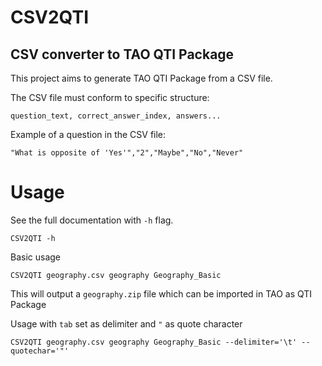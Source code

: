 # CSV2QTI
CSV converter to TAO QTI Package
--------------------------------

This project aims to generate TAO QTI Package from a CSV file.

The CSV file must conform to specific structure:

`question_text, correct_answer_index, answers...`

Example of a question in the CSV file:

`"What is opposite of 'Yes'","2","Maybe","No","Never"`

# Usage

See the full documentation with `-h` flag.

`CSV2QTI -h`

Basic usage

`CSV2QTI geography.csv geography Geography_Basic`

This will output a `geography.zip` file which can be imported in TAO as QTI Package

Usage with `tab` set as delimiter and `"` as quote character

`CSV2QTI geography.csv geography Geography_Basic --delimiter='\t' --quotechar='"'`
